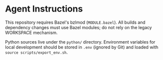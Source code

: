 # Agent Instructions

This repository requires Bazel's bzlmod (`MODULE.bazel`). All builds and dependency
changes must use Bazel modules; do not rely on the legacy WORKSPACE mechanism.

Python sources live under the `python/` directory. Environment variables for local
development should be stored in `.env` (ignored by Git) and loaded with
`source scripts/export_env.sh`.
